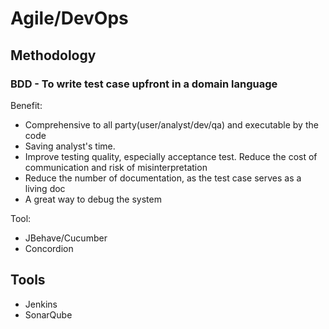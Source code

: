 # Agile/DevOps

## Methodology

### BDD - To write test case upfront in a domain language

Benefit:

* Comprehensive to all party\(user/analyst/dev/qa\) and executable by the code
* Saving analyst's time.
* Improve testing quality, especially acceptance test. Reduce the cost of communication and risk of misinterpretation
* Reduce the number of documentation, as the test case serves as a living doc
* A great way to debug the system

Tool:

* JBehave/Cucumber
* Concordion

## Tools

* Jenkins
* SonarQube 

